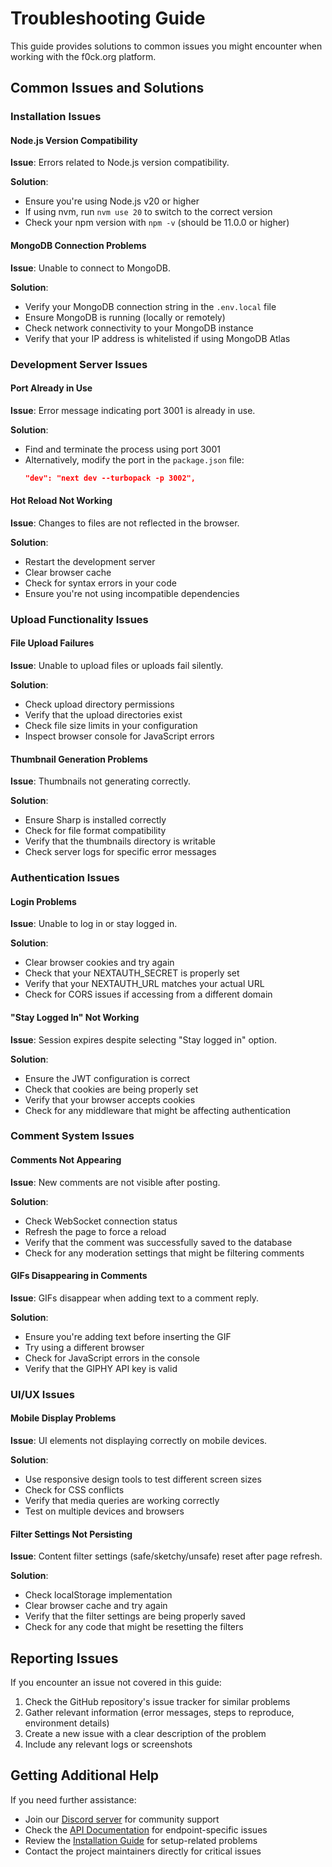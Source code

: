 # Troubleshooting Guide

This guide provides solutions to common issues you might encounter when working with the f0ck.org platform.

## Common Issues and Solutions

### Installation Issues

#### Node.js Version Compatibility

**Issue**: Errors related to Node.js version compatibility.

**Solution**: 
- Ensure you're using Node.js v20 or higher
- If using nvm, run `nvm use 20` to switch to the correct version
- Check your npm version with `npm -v` (should be 11.0.0 or higher)

#### MongoDB Connection Problems

**Issue**: Unable to connect to MongoDB.

**Solution**:
- Verify your MongoDB connection string in the `.env.local` file
- Ensure MongoDB is running (locally or remotely)
- Check network connectivity to your MongoDB instance
- Verify that your IP address is whitelisted if using MongoDB Atlas

### Development Server Issues

#### Port Already in Use

**Issue**: Error message indicating port 3001 is already in use.

**Solution**:
- Find and terminate the process using port 3001
- Alternatively, modify the port in the `package.json` file:
  ```json
  "dev": "next dev --turbopack -p 3002",
  ```

#### Hot Reload Not Working

**Issue**: Changes to files are not reflected in the browser.

**Solution**:
- Restart the development server
- Clear browser cache
- Check for syntax errors in your code
- Ensure you're not using incompatible dependencies

### Upload Functionality Issues

#### File Upload Failures

**Issue**: Unable to upload files or uploads fail silently.

**Solution**:
- Check upload directory permissions
- Verify that the upload directories exist
- Check file size limits in your configuration
- Inspect browser console for JavaScript errors

#### Thumbnail Generation Problems

**Issue**: Thumbnails not generating correctly.

**Solution**:
- Ensure Sharp is installed correctly
- Check for file format compatibility
- Verify that the thumbnails directory is writable
- Check server logs for specific error messages

### Authentication Issues

#### Login Problems

**Issue**: Unable to log in or stay logged in.

**Solution**:
- Clear browser cookies and try again
- Check that your NEXTAUTH_SECRET is properly set
- Verify that your NEXTAUTH_URL matches your actual URL
- Check for CORS issues if accessing from a different domain

#### "Stay Logged In" Not Working

**Issue**: Session expires despite selecting "Stay logged in" option.

**Solution**:
- Ensure the JWT configuration is correct
- Check that cookies are being properly set
- Verify that your browser accepts cookies
- Check for any middleware that might be affecting authentication

### Comment System Issues

#### Comments Not Appearing

**Issue**: New comments are not visible after posting.

**Solution**:
- Check WebSocket connection status
- Refresh the page to force a reload
- Verify that the comment was successfully saved to the database
- Check for any moderation settings that might be filtering comments

#### GIFs Disappearing in Comments

**Issue**: GIFs disappear when adding text to a comment reply.

**Solution**:
- Ensure you're adding text before inserting the GIF
- Try using a different browser
- Check for JavaScript errors in the console
- Verify that the GIPHY API key is valid

### UI/UX Issues

#### Mobile Display Problems

**Issue**: UI elements not displaying correctly on mobile devices.

**Solution**:
- Use responsive design tools to test different screen sizes
- Check for CSS conflicts
- Verify that media queries are working correctly
- Test on multiple devices and browsers

#### Filter Settings Not Persisting

**Issue**: Content filter settings (safe/sketchy/unsafe) reset after page refresh.

**Solution**:
- Check localStorage implementation
- Clear browser cache and try again
- Verify that the filter settings are being properly saved
- Check for any code that might be resetting the filters

## Reporting Issues

If you encounter an issue not covered in this guide:

1. Check the GitHub repository's issue tracker for similar problems
2. Gather relevant information (error messages, steps to reproduce, environment details)
3. Create a new issue with a clear description of the problem
4. Include any relevant logs or screenshots

## Getting Additional Help

If you need further assistance:

- Join our [Discord server](https://discord.gg/SmWpwGnyrU) for community support
- Check the [API Documentation](API-Documentation) for endpoint-specific issues
- Review the [Installation Guide](Installation-Guide) for setup-related problems
- Contact the project maintainers directly for critical issues
